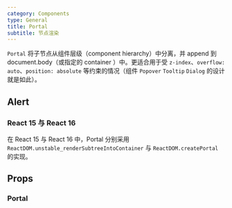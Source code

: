 ```yaml
---
category: Components
type: General
title: Portal
subtitle: 节点渲染
---
```


`Portal` 将子节点从组件层级（component hierarchy）中分离，并 append 到 document.body（或指定的 container ）中。更适合用于受 `z-index`、`overflow: auto`、`position: absolute` 等约束的情况（组件 `Popover` `Tooltip` `Dialog` 的设计就是如此）。

## Alert

### React 15 与 React 16

在 React 15 与 React 16 中，Portal 分别采用 `ReactDOM.unstable_renderSubtreeIntoContainer` 与 `ReactDOM.createPortal` 的实现。

## Props

### Portal
